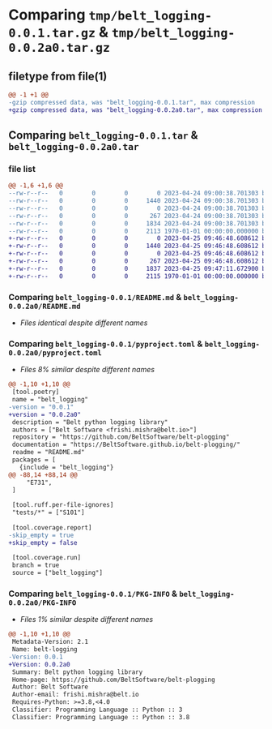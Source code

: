 # Comparing `tmp/belt_logging-0.0.1.tar.gz` & `tmp/belt_logging-0.0.2a0.tar.gz`

## filetype from file(1)

```diff
@@ -1 +1 @@
-gzip compressed data, was "belt_logging-0.0.1.tar", max compression
+gzip compressed data, was "belt_logging-0.0.2a0.tar", max compression
```

## Comparing `belt_logging-0.0.1.tar` & `belt_logging-0.0.2a0.tar`

### file list

```diff
@@ -1,6 +1,6 @@
--rw-r--r--   0        0        0        0 2023-04-24 09:00:38.701303 belt_logging-0.0.1/LICENSE
--rw-r--r--   0        0        0     1440 2023-04-24 09:00:38.701303 belt_logging-0.0.1/README.md
--rw-r--r--   0        0        0        0 2023-04-24 09:00:38.701303 belt_logging-0.0.1/belt_logging/__init__.py
--rw-r--r--   0        0        0      267 2023-04-24 09:00:38.701303 belt_logging-0.0.1/belt_logging/foo.py
--rw-r--r--   0        0        0     1834 2023-04-24 09:00:38.701303 belt_logging-0.0.1/pyproject.toml
--rw-r--r--   0        0        0     2113 1970-01-01 00:00:00.000000 belt_logging-0.0.1/PKG-INFO
+-rw-r--r--   0        0        0        0 2023-04-25 09:46:48.608612 belt_logging-0.0.2a0/LICENSE
+-rw-r--r--   0        0        0     1440 2023-04-25 09:46:48.608612 belt_logging-0.0.2a0/README.md
+-rw-r--r--   0        0        0        0 2023-04-25 09:46:48.608612 belt_logging-0.0.2a0/belt_logging/__init__.py
+-rw-r--r--   0        0        0      267 2023-04-25 09:46:48.608612 belt_logging-0.0.2a0/belt_logging/foo.py
+-rw-r--r--   0        0        0     1837 2023-04-25 09:47:11.672900 belt_logging-0.0.2a0/pyproject.toml
+-rw-r--r--   0        0        0     2115 1970-01-01 00:00:00.000000 belt_logging-0.0.2a0/PKG-INFO
```

### Comparing `belt_logging-0.0.1/README.md` & `belt_logging-0.0.2a0/README.md`

 * *Files identical despite different names*

### Comparing `belt_logging-0.0.1/pyproject.toml` & `belt_logging-0.0.2a0/pyproject.toml`

 * *Files 8% similar despite different names*

```diff
@@ -1,10 +1,10 @@
 [tool.poetry]
 name = "belt_logging"
-version = "0.0.1"
+version = "0.0.2a0"
 description = "Belt python logging library"
 authors = ["Belt Software <frishi.mishra@belt.io>"]
 repository = "https://github.com/BeltSoftware/belt-plogging"
 documentation = "https://BeltSoftware.github.io/belt-plogging/"
 readme = "README.md"
 packages = [
   {include = "belt_logging"}
@@ -88,14 +88,14 @@
     "E731",
 ]
 
 [tool.ruff.per-file-ignores]
 "tests/*" = ["S101"]
 
 [tool.coverage.report]
-skip_empty = true
+skip_empty = false
 
 [tool.coverage.run]
 branch = true
 source = ["belt_logging"]
```

### Comparing `belt_logging-0.0.1/PKG-INFO` & `belt_logging-0.0.2a0/PKG-INFO`

 * *Files 1% similar despite different names*

```diff
@@ -1,10 +1,10 @@
 Metadata-Version: 2.1
 Name: belt-logging
-Version: 0.0.1
+Version: 0.0.2a0
 Summary: Belt python logging library
 Home-page: https://github.com/BeltSoftware/belt-plogging
 Author: Belt Software
 Author-email: frishi.mishra@belt.io
 Requires-Python: >=3.8,<4.0
 Classifier: Programming Language :: Python :: 3
 Classifier: Programming Language :: Python :: 3.8
```

